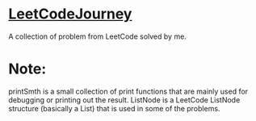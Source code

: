 # [LeetCodeJourney](https://leetcode.com/Raincwail/)
A collection of problem from LeetCode solved by me.

# Note:
printSmth is a small collection of print functions that are mainly used for debugging or printing out the result.
ListNode is a LeetCode ListNode structure (basically a List) that is used in some of the problems.
